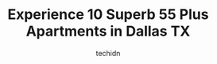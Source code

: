 ---
layout: ampstory
image: https://i0.wp.com/www.depkes.org/wp-content/uploads/2023/06/55-plus-apartments-0-in-dallas-tx-1685758757.jpeg?resize=640,853
author: techidn
featured: false
description: Discover the impressive array of 55 Plus Apartments options in Dallas TX, where you can find 10 of the largest 55 Plus Apartments establishments in the area. From renowned classics to hidden
title: Experience 10 Superb 55 Plus Apartments in Dallas TX
cover:
   title: Experience 10 Superb 55 Plus Apartments in Dallas TX
   subtitle: Rickpate
   background: https://www.depkes.org/wp-content/uploads/2023/06/55-plus-apartments-0-in-dallas-tx-1685758757.jpeg

pages: 
 - layout: thirds
   top: <h1>#1 Hillside West Senior Living</h1>
   bottom: "<p>This place is not a good place for elderlys to live. You cant get in the building, They have to come downstairs to let you in because its not even a  Code  Box outside</p>"
   background: https://www.depkes.org/wp-content/uploads/2023/06/55-plus-apartments-1-in-dallas-tx-1685758757.jpeg
   backgroundblur: true
 - layout: thirds
   top: <h1>#2 The Oaks at Hampton</h1>
   bottom: "<p>I have had a gnat infestation since I moved in , in April and cant get rid of it.the management has sent the exterminator over twice.. Still have gnats.!!!!Now this dan</p>"
   background: https://www.depkes.org/wp-content/uploads/2023/06/55-plus-apartments-2-in-dallas-tx-1685758758.jpeg
   cta:
      link: https://www.depkes.org/blog/experience-10-superb-55-plus-apartments-in-dallas-tx/
      text: Experience 10 Superb 55 Plus Apartments in Dallas TX
 - layout: thirds
   top: <h1>#3 The Landon at Lake Highlands</h1>
   bottom: "<p>8501 Lullwater Dr, Dallas, TX 75238, United States</p>"
   background: https://www.depkes.org/wp-content/uploads/2023/06/55-plus-apartments-3-in-dallas-tx-1685758758.jpeg
   cta:
      link: https://www.depkes.org/blog/experience-10-superb-55-plus-apartments-in-dallas-tx/
      text: Experience 10 Superb 55 Plus Apartments in Dallas TX
 - layout: thirds
   top: <h1>#4 Fiji Senior Villas</h1>
   bottom: "<p>201 Fran Way, Dallas, TX 75203, United States</p>"
   background: https://images.unsplash.com/photo-1567360425618-1594206637d2?ixlib=rb-4.0.3&ixid=MnwxMjA3fDB8MHxwaG90by1wYWdlfHx8fGVufDB8fHx8&auto=format&fit=crop&w=640&h=853&q=80
   cta:
      link: https://www.depkes.org/blog/experience-10-superb-55-plus-apartments-in-dallas-tx/
      text: Experience 10 Superb 55 Plus Apartments in Dallas TX
 - layout: thirds
   top: <h1>#5 The Positano</h1>
   bottom: "<p>2519 John West Rd, Dallas, TX 75228, United States</p>"
   background: https://images.unsplash.com/photo-1567095761054-7a02e69e5c43?ixlib=rb-4.0.3&ixid=MnwxMjA3fDB8MHxwaG90by1wYWdlfHx8fGVufDB8fHx8&auto=format&fit=crop&w=640&h=853&q=80
   cta:
      link: https://www.depkes.org/blog/experience-10-superb-55-plus-apartments-in-dallas-tx/
      text: Experience 10 Superb 55 Plus Apartments in Dallas TX
 - layout: thirds
   top: <h1>#6 Meadowstone Place</h1>
   bottom: "<p>10410 Stone Canyon Rd, Dallas, TX 75230, United States</p>"
   background: https://images.unsplash.com/photo-1524169358666-79f22534bc6e?ixlib=rb-4.0.3&ixid=MnwxMjA3fDB8MHxwaG90by1wYWdlfHx8fGVufDB8fHx8&auto=format&fit=crop&w=640&h=853&q=80
   cta:
      link: https://www.depkes.org/blog/experience-10-superb-55-plus-apartments-in-dallas-tx/
      text: Experience 10 Superb 55 Plus Apartments in Dallas TX
 - layout: thirds
   top: <h1>#7 Five Star Premier Residences of Dallas</h1>
   bottom: "<p>5455 La Sierra Dr, Dallas, TX 75231, United States</p>"
   background: https://images.unsplash.com/photo-1618005182384-a83a8bd57fbe?ixlib=rb-4.0.3&ixid=MnwxMjA3fDB8MHxwaG90by1wYWdlfHx8fGVufDB8fHx8&auto=format&fit=crop&w=640&h=853&q=80
   cta:
      link: https://www.depkes.org/blog/experience-10-superb-55-plus-apartments-in-dallas-tx/
      text: Experience 10 Superb 55 Plus Apartments in Dallas TX
 - layout: thirds
   middle: Continue reading...
   background: https://images.unsplash.com/photo-1462556791646-c201b8241a94?ixlib=rb-4.0.3&ixid=MnwxMjA3fDB8MHxwaG90by1wYWdlfHx8fGVufDB8fHx8&auto=format&fit=crop&w=640&h=853&q=80
   cta:
      link: https://www.depkes.org/blog/experience-10-superb-55-plus-apartments-in-dallas-tx/
      text: Experience 10 Superb 55 Plus Apartments in Dallas TX
      
---